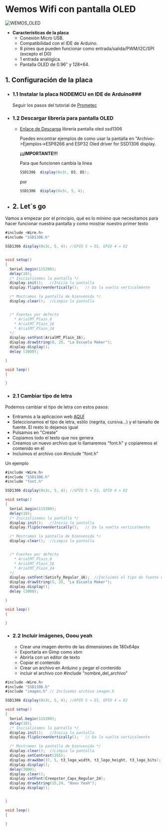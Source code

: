 # Wemos Wifi con pantalla OLED #

![WEMOS_OLED](https://www.prometec.net/wp-content/uploads/2017/11/HTB1QhVWQpXXXXXqXXXXq6xXFXXXf.jpg)

* **Características de la placa**
  * Conexión Micro USB.
  * Compatibilidad con el IDE de Arduino.
  * 8 pines que pueden funcionar como entrada/salida/PWM/I2C/SPI (excepto el D0)
  * 1 entrada analógica.
  * Pantalla OLED de 0.96″ y 128×64. 

## 1. Configuración de la placa ##

* ### 1.1 Instalar la placa NODEMCU en IDE de Arduino###

    Seguir los pasos del tutorial de [Prometec](https://www.prometec.net/esp8266-pluggin-arduino-ide/)

* ### 1.2 Descargar librería para pantalla OLED ###

  * [Enlace de Descarga](https://github.com/ThingPulse/esp8266-oled-ssd1306) librería pantalla oled ssd1306 

    Puedes encontrar ejemplos de como usar la pantalla en "Archivo->Ejemplos->ESP8266 and ESP32 Oled driver for SSD1306 display.

    **¡¡¡IMPORTANTE!!!**
    
    Para que funcionen cambia la línea
    ```csharp
    SSD1306  display(0x3c, D3, D5);    
    ```
    por 
    ```csharp
    SSD1306  display(0x3c, 5, 4);
    ```

* ## 2. Let´s go ##

Vamos a empezar por el principio, qué es lo mínimo que necesitamos para hacer funcionar nuestra pantalla y como mostrar nuestro primer texto

```csharp
#include <Wire.h>
#include "SSD1306.h"

SSD1306 display(0x3c, 5, 4); //GPIO 5 = D1, GPIO 4 = D2


void setup() 
{
  Serial.begin(115200); 
  delay(10);
  /* Inicializamos la pantalla */
  display.init();   //Inicia la pantalla
  display.flipScreenVertically();   // Da la vuelta verticalmente

  /* Mostramos la pantalla de bienvenida */
  display.clear();  //Limpia la pantalla


  /* Fuentes por defecto
    * ArialMT_Plain_8
    * ArialMT_Plain_16
    * ArialMT_Plain_24
  */
  display.setFont(ArialMT_Plain_16);
  display.drawString(0, 25, "La Escuela Maker");
  display.display();
  delay (3000); 

}

void loop() 
{

}
```

* ### 2.1 Cambiar tipo de letra ###

Podemos cambiar el tipo de letra con estos pasos:

* Entramos a la aplicacion web [AQUÍ](http://oleddisplay.squix.ch/#/home)  
* Seleccionamos el tipo de letra, estilo (negrita, cursiva...) y el tamaño de fuente. El resto lo dejamos igual
* Pulsamos en "Create"
* Copiamos todo el texto que nos genera
* Creamos un nuevo archivo que lo llamaremos "font.h" y copiaremos el contenido en él
* Incluimos el archivo con #include "font.h"

Un ejemplo

```csharp
#include <Wire.h>
#include "SSD1306.h"
#include "font.h"

SSD1306 display(0x3c, 5, 4); //GPIO 5 = D1, GPIO 4 = D2

void setup() 
{
  Serial.begin(115200); 
  delay(10);
  /* Inicializamos la pantalla */
  display.init();   //Inicia la pantalla
  display.flipScreenVertically();   // Da la vuelta verticalmente

  /* Mostramos la pantalla de bienvenida */
  display.clear();  //Limpia la pantalla


  /* Fuentes por defecto
    * ArialMT_Plain_8
    * ArialMT_Plain_16
    * ArialMT_Plain_24
  */
  display.setFont(Satisfy_Regular_16);  //Incluimos el tipo de fuente nueva
  display.drawString(5, 25, "La Escuela Maker");
  display.display();
  delay (3000); 

}

void loop() 
{

}

```

* ### 2.2 Incluir imágenes, Ooou yeah ###
  * Crear una imagen dentro de las dimensiones de 180x64px
  * Exportarla en Gimp como xbm
  * Abrirla con un editor de texto
  * Copiar el contenido
  * Crear un archivo en Arduino y pegar el contenido
  * incluir el archivo con #include "nombre_del_archivo"

```csharp
#include <Wire.h>
#include "SSD1306.h"
#include "imagen.h" // Incluimos archivo imagen.h

SSD1306 display(0x3c, 5, 4); //GPIO 5 = D1, GPIO 4 = D2

void setup() 
{
  Serial.begin(115200); 
  delay(10);
  /* Inicializamos la pantalla */
  display.init();   //Inicia la pantalla
  display.flipScreenVertically();   // Da la vuelta verticalmente

  /* Mostramos la pantalla de bienvenida */
  display.clear();  //Limpia la pantalla
  display.setContrast(255);
  display.drawXbm(37, 5, t3_logo_width, t3_logo_height, t3_logo_bits);
  display.display();
  delay(3000);
  display.clear();
  display.setFont(Creepster_Caps_Regular_24);
  display.drawString(15,24, "Ooou Yeah");
  display.display();


}

void loop() 
{

}
```


